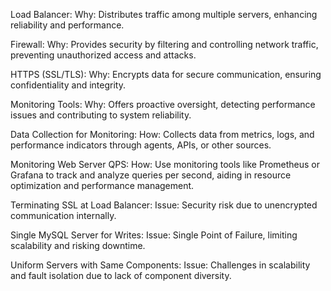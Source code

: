 Load Balancer:
Why: Distributes traffic among multiple servers, enhancing reliability and performance.

Firewall:
Why: Provides security by filtering and controlling network traffic, preventing unauthorized access and attacks.

HTTPS (SSL/TLS):
Why: Encrypts data for secure communication, ensuring confidentiality and integrity.

Monitoring Tools:
Why: Offers proactive oversight, detecting performance issues and contributing to system reliability.

Data Collection for Monitoring:
How: Collects data from metrics, logs, and performance indicators through agents, APIs, or other sources.

Monitoring Web Server QPS:
How: Use monitoring tools like Prometheus or Grafana to track and analyze queries per second, aiding in resource optimization and performance management.

Terminating SSL at Load Balancer:
Issue: Security risk due to unencrypted communication internally.

Single MySQL Server for Writes:
Issue: Single Point of Failure, limiting scalability and risking downtime.

Uniform Servers with Same Components:
Issue: Challenges in scalability and fault isolation due to lack of component diversity.
